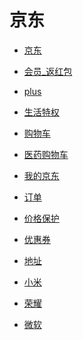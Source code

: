 # 京东


<div id = "首"></div>
<script src = "../js/首.js"></script>


* [京东](https://m.jd.com/)
* [会员_返红包](https://huiyuan.m.jd.com/)
* [plus](https://plus.m.jd.com/index)
* [生活特权](https://plus.m.jd.com/liferight/index)


* [购物车](https://p.m.jd.com/cart/cart.action)
* [医药购物车](https://yao.jkcsjd.com/cart/index.html)


* [我的京东](https://home.m.jd.com/myJd/newhome.action)
* [订单](https://trade.m.jd.com/order/orderlist_jdm.shtml)
* [价格保护](https://msitepp-fm.jd.com/rest/priceprophone/priceProPhoneMenu)


* [优惠券](https://wqs.jd.com/my/coupon/jd.shtml)
* [地址](https://trade.m.jd.com/pay/#/address)


* [小米](https://shop.m.jd.com/shop/home?shopId=1000004123)
* [荣耀](https://shop.m.jd.com/shop/home?shopId=1000000904)
* [微软](https://shop.m.jd.com/shop/home?shopId=1000000326)
